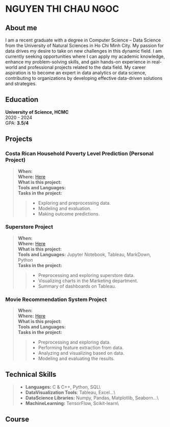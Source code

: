 # NGUYEN THI CHAU NGOC

## About me
I am a recent graduate with a degree in Computer Science – Data Science from the University of Natural Sciences in Ho Chi Minh City. My passion for data drives my desire to take on new challenges in this dynamic field. I am currently seeking opportunities where I can apply my academic knowledge, enhance my problem-solving skills, and gain hands-on experience in real-world and professional projects related to the data field.
My career aspiration is to become an expert in data analytics or data science, contributing to organizations by developing effective data-driven solutions and strategies.

## Education
**University of Science, HCMC** \
2020 - 2024\
GPA: **3.5/4**

## Projects
### Costa Rican Household Poverty Level Prediction (Personal Project)
> **When:** \
> **Where:** [Here](https://www.kaggle.com/code/ngocnguyen2912/costarica-seminar13)\
> **What is this project:**\
> **Tools and Languages:**\
> **Tasks in the project:**
> > - Exploring and preprocessing data.
> > - Modeling and evaluation.
> > - Making outcome predictions.

### Superstore Project
> **When:**\
> **Where:** [Here](https://github.com/NgocNguyen2912/DVFP_clone)\
> **What is this project:**\
> **Tools and Languages:**  Jupyter Notebook, Tableau, MarkDown, Python\
> **Tasks in the project:**
> > - Preprocessing and exploring superstore data.
> > - Visualizing charts in the Marketing department.
> > - Summary of dashboards on Tableau.

### Movie Recommendation System Project
> **When:** \
> **Where:** [Here](https://github.com/nguyenthichaungoc/Recommender_System_Project) \
> **What is this project:** \
> **Tools and Languages:** \
> **Tasks in the project:**
> > - Preprocessing and exploring data.
> > - Performing feature extraction from data.
> > - Analyzing and visualizing based on data.
> > - Modeling and evaluating the results.

## Technical Skills
> * **Languages:** C & C++, Python, SQL\
> * **DataVisualization Tools**: Tableau, Excel...\
> * **DataScience Libraries:** Numpy, Pandas, Matplotlib, Seaborn...\
> * **MachineLearning:** TensorFlow, Scikit-learn\

## Course



